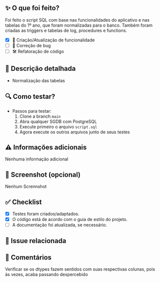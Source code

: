 ## ✨ O que foi feito?

Foi feito o script SQL com base nas funcionalidades do aplicativo e nas tabelas do 1º ano, que foram normalizadas para o banco. Também foram criadas as triggers e tabelas de log, procedures e functions.

- [X] 📝 Criação/Atualização de funcionalidade
- [ ] 🐛 Correção de bug
- [ ] 🛠 Refatoração de código

## 📝 Descrição detalhada

- Normalização das tabelas 

## 🔍 Como testar?

- Passos para testar:
  1. Clone a branch `main`
  2. Abra qualquer SGDB com PostgreSQL
  3. Execute primeiro o arquivo `script.sql`
  4. Agora execute os outros arquivos junto de seus testes


## ⚠ Informações adicionais

Nenhuma informação adicional

## 📸 Screenshot (opcional)

Nenhum Scrennshot

## ✅ Checklist

- [X] Testes foram criados/adaptados.
- [X] O código está de acordo com o guia de estilo do projeto.
- [ ] A documentação foi atualizada, se necessário.

## 🎯 Issue relacionada

<!-- Se houver, link da issue associada ao PR. -->

## 💬 Comentários

Verificar se os dtypes fazem sentidos com suas respectivas colunas, pois às vezes, acaba passando despercebido